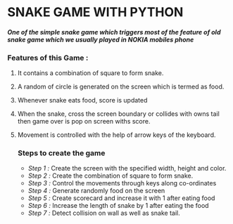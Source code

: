 # SNAKE GAME WITH PYTHON

#### *One of the simple snake game which triggers most of the feature of old snake game which we usually played in NOKIA mobiles phone*

### Features of this Game :

1. It contains a combination of square to form snake.
2. A random of circle is generated on the screen which is termed as food.
3. Whenever snake eats food, score is updated
4. When the snake, cross the screen boundary or collides with owns tail then game over is pop on screen withs score.
5. Movement is controlled with the help of arrow keys of the keyboard.

   ### Steps to create the game

      - *Step 1 :* Create the screen with the specified width, height and color.
      - *Step 2 :* Create the combination of square to form snake.
      - *Step 3 :* Control the movements through keys along co-ordinates
      - *Step 4 :* Generate randomly food on the screen
      - *Step 5 :* Create scorecard and increase it with 1 after eating food
      - *Step 6 :* Increase the length of snake by 1 after eating the food
      - *Step 7 :* Detect collision on wall as well as snake tail.
